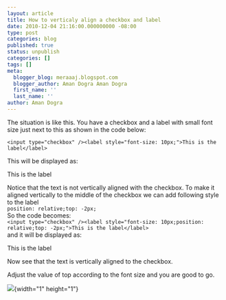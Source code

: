 ```yaml
---
layout: article
title: How to verticaly align a checkbox and label
date: 2010-12-04 21:16:00.000000000 -08:00
type: post
categories: blog
published: true
status: unpublish
categories: []
tags: []
meta:
  blogger_blog: meraaaj.blogspot.com
  blogger_author: Aman Dogra Aman Dogra
  first_name: ''
  last_name: ''
author: Aman Dogra
---
```

The situation is like this. You have a checkbox and a label with small font size
just next to this as shown in the code below:
```
<input type="checkbox" /><label style="font-size: 10px;">This is the label</label>
```
This will be displayed as:

This is the label

Notice that the text is not vertically aligned with the checkbox. To
make it aligned vertically to the middle of the checkbox we can add
following style to the label\
`position: relative;top: -2px;`\
So the code becomes:\
`<input type="checkbox" /><label style="font-size: 10px;position: relative;top: -2px;">This is the label</label>`\
and it will be displayed as:

This is the label

Now see that the text is vertically aligned to the checkbox.

Adjust the value of top according to the font size and you are good to
go.

<div class="blogger-post-footer">

![](%7B%7B%20site.baseurl%20%7D%7D/assets/){width="1" height="1"}

</div>
